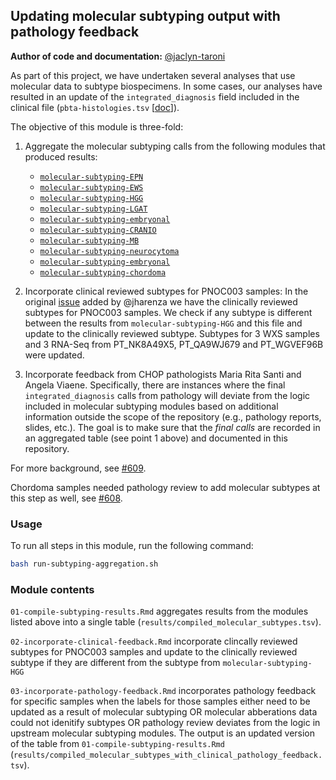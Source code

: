 ## Updating molecular subtyping output with pathology feedback

**Author of code and documentation:** [@jaclyn-taroni](https://github.com/jaclyn-taroni)

As part of this project, we have undertaken several analyses that use molecular data to subtype biospecimens. 
In some cases, our analyses have resulted in an update of the `integrated_diagnosis` field included in the clinical file (`pbta-histologies.tsv` [[doc](https://github.com/AlexsLemonade/OpenPBTA-analysis/blob/master/doc/data-formats.md#data-caveats)]).

The objective of this module is three-fold:

1. Aggregate the molecular subtyping calls from the following modules that produced results:
   * [`molecular-subtyping-EPN`](https://github.com/jaclyn-taroni/OpenPBTA-analysis/tree/645-pathology-feedback/analyses/molecular-subtyping-EPN)
   * [`molecular-subtyping-EWS`](https://github.com/jaclyn-taroni/OpenPBTA-analysis/tree/645-pathology-feedback/analyses/molecular-subtyping-EWS)
   * [`molecular-subtyping-HGG`](https://github.com/jaclyn-taroni/OpenPBTA-analysis/tree/645-pathology-feedback/analyses/molecular-subtyping-HGG)
   * [`molecular-subtyping-LGAT`](https://github.com/jaclyn-taroni/OpenPBTA-analysis/tree/645-pathology-feedback/analyses/molecular-subtyping-LGAT)
   * [`molecular-subtyping-embryonal`](https://github.com/jaclyn-taroni/OpenPBTA-analysis/tree/645-pathology-feedback/analyses/molecular-subtyping-embryonal)
   * [`molecular-subtyping-CRANIO`](https://github.com/AlexsLemonade/OpenPBTA-analysis/tree/master/analyses/molecular-subtyping-CRANIO)
   * [`molecular-subtyping-MB`](https://github.com/AlexsLemonade/OpenPBTA-analysis/tree/master/analyses/molecular-subtyping-MB)
   * [`molecular-subtyping-neurocytoma`](https://github.com/AlexsLemonade/OpenPBTA-analysis/tree/master/analyses/molecular-subtyping-neurocytoma)
   * [`molecular-subtyping-embryonal`](https://github.com/AlexsLemonade/OpenPBTA-analysis/tree/master/analyses/molecular-subtyping-embryonal)
   * [`molecular-subtyping-chordoma`](https://github.com/AlexsLemonade/OpenPBTA-analysis/tree/master/analyses/molecular-subtyping-chordoma)

2. Incorporate clinical reviewed subtypes for PNOC003 samples:
In the original [issue](https://github.com/AlexsLemonade/OpenPBTA-analysis/issues/751) added by @jharenza we have the clinically reviewed subtypes for PNOC003 samples. We check if any subtype is different between the results from `molecular-subtyping-HGG` and this file and update to the clinically reviewed subtype. Subtypes for 3 WXS samples and 3 RNA-Seq from PT_NK8A49X5, PT_QA9WJ679 and PT_WGVEF96B were updated.  

3. Incorporate feedback from CHOP pathologists Maria Rita Santi and Angela Viaene. 
Specifically, there are instances where the final `integrated_diagnosis` calls from pathology will deviate from the logic included in molecular subtyping modules based on additional information outside the scope of the repository (e.g., pathology reports, slides, etc.). 
The goal is to make sure that the _final calls_ are recorded in an aggregated table (see point 1 above) and documented in this repository.

For more background, see [#609](https://github.com/AlexsLemonade/OpenPBTA-analysis/issues/609).

Chordoma samples needed pathology review to add molecular subtypes at this step as well, see [#608](https://github.com/AlexsLemonade/OpenPBTA-analysis/issues/608).  


### Usage

To run all steps in this module, run the following command:

```sh
bash run-subtyping-aggregation.sh
```

### Module contents

`01-compile-subtyping-results.Rmd` aggregates results from the modules listed above into a single table (`results/compiled_molecular_subtypes.tsv`).

`02-incorporate-clinical-feedback.Rmd` incorporate clincally reviewed subtypes for PNOC003 samples and update to the clinically reviewed subtype if they are different from the subtype from `molecular-subtyping-HGG`

`03-incorporate-pathology-feedback.Rmd` incorporates pathology feedback for specific samples when the labels for those samples either need to be updated as a result of molecular subtyping OR molecular abberations data could not idenitify subtypes OR pathology review deviates from the logic in upstream molecular subtyping modules. The output is an updated version of the table from `01-compile-subtyping-results.Rmd` (`results/compiled_molecular_subtypes_with_clinical_pathology_feedback.tsv`).
